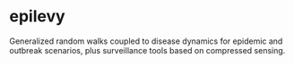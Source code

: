 # epilevy
Generalized random walks coupled to disease dynamics for epidemic and outbreak scenarios, plus surveillance tools based on compressed sensing.
